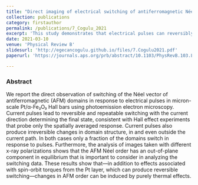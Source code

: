 ```yaml
---
title: "Direct imaging of electrical switching of antiferromagnetic Néel order in α-Fe<sub>2</sub>O<sub>3</sub> epitaxial films"
collection: publications
category: firstauthor
permalink: /publications/7_Cogulu_2021
excerpt: 'This study demonstrates that electrical pulses can reversibly and irreversibly switch the Néel vector of antiferromagnetic domains in Pt/α-Fe₂O₃ structures, revealing both spin-orbit torque effects and thermal contributions to the domain changes.'
date: 2021-03-10
venue: 'Physical Review B'
slidesurl: 'http://egecancogulu.github.io/files/7.Cogulu2021.pdf'
paperurl: 'https://journals.aps.org/prb/abstract/10.1103/PhysRevB.103.L100405'

---
```

### Abstract 
We report the direct observation of switching of the Néel vector of antiferromagnetic (AFM) domains in response to electrical pulses in micron-scale Pt/α-Fe₂O₃ Hall bars using photoemission electron microscopy. Current pulses lead to reversible and repeatable switching with the current direction determining the final state, consistent with Hall effect experiments that probe only the spatially averaged response. Current pulses also produce irreversible changes in domain structure, in and even outside the current path. In both cases only a fraction of the domains switch in response to pulses. Furthermore, the analysis of images taken with different x-ray polarizations shows that the AFM Néel order has an out-of-plane component in equilibrium that is important to consider in analyzing the switching data. These results show that—in addition to effects associated with spin-orbit torques from the Pt layer, which can produce reversible switching—changes in AFM order can be induced by purely thermal effects.